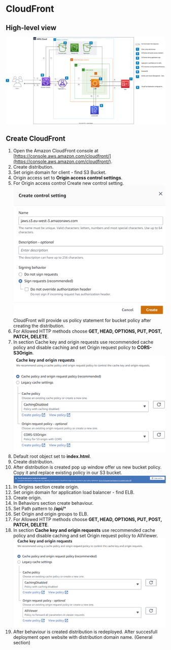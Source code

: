 # CloudFront

High-level view
-------------------------
![Screenshot](../../img/dynamoDB_diagram_step_5_cloudfront.drawio.svg)

Create CloudFront 
-------------------------

1. Open the Amazon CloudFront console at [https://console.aws.amazon.com/cloudfront/](https://console.aws.amazon.com/cloudfront/).
2. Create distribution.
3. Set origin domain for client - find S3 Bucket.
4. Origin access set to **Origin access control settings**.
5. For Origin access control Create new control setting.	
![Screenshot](../../img/control_setting.png)
CloudFront will provide us policy statement for bucket policy after creating the distribution.
6. For Allowed HTTP methods choose **GET, HEAD, OPTIONS, PUT, POST, PATCH, DELETE**.	
7. In section Cache key and origin requests use recommended cache policy and disable caching and set
	Origin request policy to **CORS-S3Origin**.		
![Screenshot](../../img/cache_key.png)		
8. Default root object set to **index.html**.
9. Create distribution.
10. After distribution is created pop up window offer us new bucket policy. Copy it and replace existing policy in our S3 bucket.
![Screenshot](../../img/pop.png)	
11. In Origins section create origin.
12. Set origin domain for application load balancer - find ELB.
13. Create origin.
14. In Behaviors section create behaviour.
15. Set Path pattern to **/api/***
16. Set Origin and origin groups to ELB.
17. For Allowed HTTP methods choose **GET, HEAD, OPTIONS, PUT, POST, PATCH, DELETE**.
18. In section **Cache key and origin requests** use recommended cache policy and disable caching and set 
	Origin request policy to AllViewer.
![Screenshot](../../img/cache_key_2.png)
19. After behaviour is created distribution is redeployed. After succesfull deployment open website with distribution domain name.
 (General section)
 
